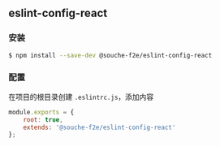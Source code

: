 ## eslint-config-react

### 安装

```bash
$ npm install --save-dev @souche-f2e/eslint-config-react
```

### 配置

在项目的根目录创建 `.eslintrc.js`，添加内容

```javascript
module.exports = {
    root: true,
    extends: '@souche-f2e/eslint-config-react'
};
```
